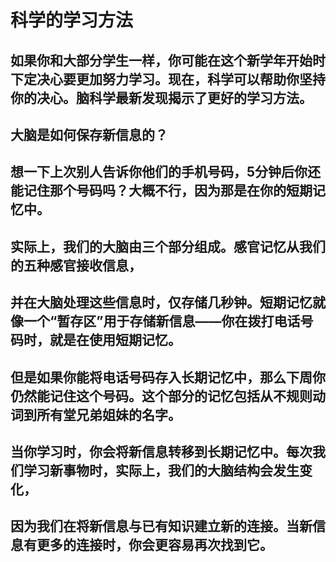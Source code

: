 # 科学的学习方法 
## 如果你和大部分学生一样，你可能在这个新学年开始时下定决心要更加努力学习。现在，科学可以帮助你坚持你的决心。脑科学最新发现揭示了更好的学习方法。
##   大脑是如何保存新信息的？
##  想一下上次别人告诉你他们的手机号码，5分钟后你还能记住那个号码吗？大概不行，因为那是在你的短期记忆中。
##   实际上，我们的大脑由三个部分组成。感官记忆从我们的五种感官接收信息，
##  并在大脑处理这些信息时，仅存储几秒钟。短期记忆就像一个“暂存区”用于存储新信息——你在拨打电话号码时，就是在使用短期记忆。
##  但是如果你能将电话号码存入长期记忆中，那么下周你仍然能记住这个号码。这个部分的记忆包括从不规则动词到所有堂兄弟姐妹的名字。
##   当你学习时，你会将新信息转移到长期记忆中。每次我们学习新事物时，实际上，我们的大脑结构会发生变化，
##  因为我们在将新信息与已有知识建立新的连接。当新信息有更多的连接时，你会更容易再次找到它。
